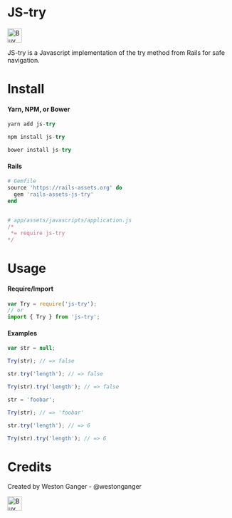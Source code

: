 # JS-try
<a href='https://ko-fi.com/A5071NK' target='_blank'><img height='32' style='border:0px;height:32px;' src='https://az743702.vo.msecnd.net/cdn/kofi1.png?v=a' border='0' alt='Buy Me a Coffee' /></a> 

JS-try is a Javascript implementation of the try method from Rails for safe navigation.

# Install

#### Yarn, NPM, or Bower
```javascript
yarn add js-try

npm install js-try

bower install js-try
```

#### Rails
```ruby
# Gemfile
source 'https://rails-assets.org' do
  gem 'rails-assets-js-try'
end


# app/assets/javascripts/application.js
/*
 *= require js-try
*/
```

# Usage
#### Require/Import
```javascript
var Try = require('js-try');
// or
import { Try } from 'js-try';
```

#### Examples
```javascript
var str = null;

Try(str); // => false

str.try('length'); // => false

Try(str).try('length'); // => false

str = 'foobar';

Try(str); // => 'foobar'

str.try('length'); // => 6

Try(str).try('length'); // => 6
```


# Credits
Created by Weston Ganger - @westonganger

<a href='https://ko-fi.com/A5071NK' target='_blank'><img height='32' style='border:0px;height:32px;' src='https://az743702.vo.msecnd.net/cdn/kofi1.png?v=a' border='0' alt='Buy Me a Coffee' /></a> 
